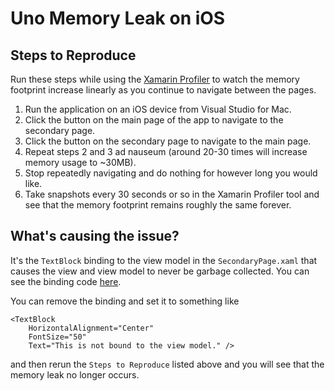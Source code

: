 # Uno Memory Leak on iOS

## Steps to Reproduce

Run these steps while using the [Xamarin Profiler](https://docs.microsoft.com/en-us/xamarin/tools/profiler/?tabs=macos) to watch the memory footprint increase linearly as you continue to navigate between the pages.

1. Run the application on an iOS device from Visual Studio for Mac.
2. Click the button on the main page of the app to navigate to the secondary page.
3. Click the button on the secondary page to navigate to the main page.
4. Repeat steps 2 and 3 ad nauseum (around 20-30 times will increase memory usage to ~30MB).
5. Stop repeatedly navigating and do nothing for however long you would like.
6. Take snapshots every 30 seconds or so in the Xamarin Profiler tool and see that the memory footprint remains roughly the same forever.

## What's causing the issue?

It's the `TextBlock` binding to the view model in the `SecondaryPage.xaml` that causes the view and view model to never be garbage collected. You can see the binding code [here](https://github.com/rc65/UnoMemoryLeakExample/blob/3b499b41bba4a73d96adb182742830dd8b0bf1e0/UnoMemoryLeakExample/UnoMemoryLeakExample.Shared/SecondaryPage.xaml#L21-L24).

You can remove the binding and set it to something like

```xaml
<TextBlock
    HorizontalAlignment="Center"
    FontSize="50"
    Text="This is not bound to the view model." />
```

and then rerun the `Steps to Reproduce` listed above and you will see that the memory leak no longer occurs.
